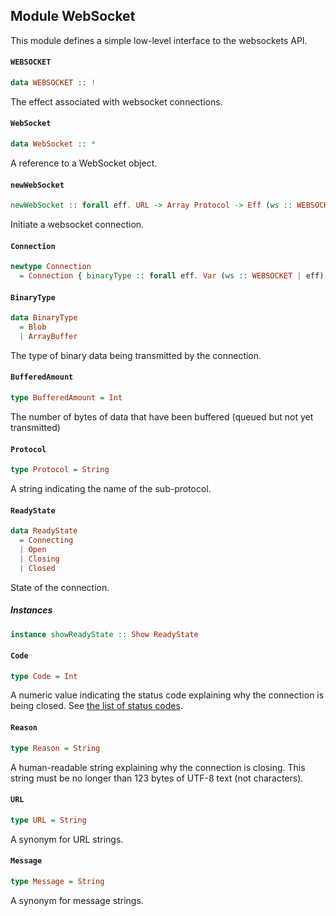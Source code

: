 ## Module WebSocket

This module defines a simple low-level interface to the websockets API.

#### `WEBSOCKET`

``` purescript
data WEBSOCKET :: !
```

The effect associated with websocket connections.

#### `WebSocket`

``` purescript
data WebSocket :: *
```

A reference to a WebSocket object.

#### `newWebSocket`

``` purescript
newWebSocket :: forall eff. URL -> Array Protocol -> Eff (ws :: WEBSOCKET | eff) Connection
```

Initiate a websocket connection.

#### `Connection`

``` purescript
newtype Connection
  = Connection { binaryType :: forall eff. Var (ws :: WEBSOCKET | eff) BinaryType, bufferedAmount :: forall eff. GettableVar (ws :: WEBSOCKET | eff) BufferedAmount, onclose :: forall eff handlerEff. SettableVar (ws :: WEBSOCKET | eff) (EventListener handlerEff), onerror :: forall eff handlerEff. SettableVar (ws :: WEBSOCKET | eff) (EventListener handlerEff), onmessage :: forall eff handlerEff. SettableVar (ws :: WEBSOCKET | eff) (EventListener handlerEff), onopen :: forall eff handlerEff. SettableVar (ws :: WEBSOCKET | eff) (EventListener handlerEff), protocol :: forall eff. Var (ws :: WEBSOCKET | eff) Protocol, readyState :: forall eff. GettableVar (ws :: WEBSOCKET | eff) ReadyState, url :: forall eff. GettableVar (ws :: WEBSOCKET | eff) URL, close :: forall eff. Maybe Code -> Maybe Reason -> Eff (ws :: WEBSOCKET | eff) Unit, send :: forall eff. String -> Eff (ws :: WEBSOCKET | eff) Unit, socket :: forall eff. GettableVar (ws :: WEBSOCKET | eff) WebSocket }
```

#### `BinaryType`

``` purescript
data BinaryType
  = Blob
  | ArrayBuffer
```

The type of binary data being transmitted by the connection.

#### `BufferedAmount`

``` purescript
type BufferedAmount = Int
```

The number of bytes of data that have been buffered (queued but not yet transmitted)

#### `Protocol`

``` purescript
type Protocol = String
```

A string indicating the name of the sub-protocol.

#### `ReadyState`

``` purescript
data ReadyState
  = Connecting
  | Open
  | Closing
  | Closed
```

State of the connection.

##### Instances
``` purescript
instance showReadyState :: Show ReadyState
```

#### `Code`

``` purescript
type Code = Int
```

A numeric value indicating the status code explaining why the connection is being closed.
See [the list of status codes](https://developer.mozilla.org/en-US/docs/Web/API/CloseEvent#Status_codes).

#### `Reason`

``` purescript
type Reason = String
```

A human-readable string explaining why the connection is closing. This
string must be no longer than 123 bytes of UTF-8 text (not characters).

#### `URL`

``` purescript
type URL = String
```

A synonym for URL strings.

#### `Message`

``` purescript
type Message = String
```

A synonym for message strings.


